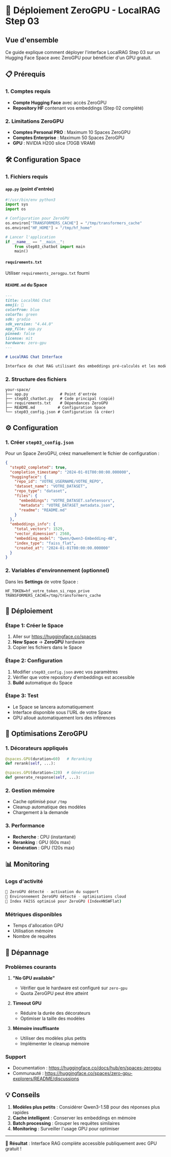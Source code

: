 # 🚀 Déploiement ZeroGPU - LocalRAG Step 03

## Vue d'ensemble

Ce guide explique comment déployer l'interface LocalRAG Step 03 sur un Hugging Face Space avec ZeroGPU pour bénéficier d'un GPU gratuit.

## 📋 Prérequis

### 1. Comptes requis
- **Compte Hugging Face** avec accès ZeroGPU
- **Repository HF** contenant vos embeddings (Step 02 complété)

### 2. Limitations ZeroGPU
- **Comptes Personal PRO** : Maximum 10 Spaces ZeroGPU
- **Comptes Enterprise** : Maximum 50 Spaces ZeroGPU
- **GPU** : NVIDIA H200 slice (70GB VRAM)

## 🛠️ Configuration Space

### 1. Fichiers requis

#### `app.py` (point d'entrée)
```python
#!/usr/bin/env python3
import sys
import os

# Configuration pour ZeroGPU
os.environ["TRANSFORMERS_CACHE"] = "/tmp/transformers_cache"
os.environ["HF_HOME"] = "/tmp/hf_home"

# Lancer l'application
if __name__ == "__main__":
    from step03_chatbot import main
    main()
```

#### `requirements.txt`
Utiliser `requirements_zerogpu.txt` fourni

#### `README.md` du Space
```markdown
---
title: LocalRAG Chat
emoji: 🤖
colorFrom: blue
colorTo: green
sdk: gradio
sdk_version: "4.44.0"
app_file: app.py
pinned: false
license: mit
hardware: zero-gpu
---

# LocalRAG Chat Interface

Interface de chat RAG utilisant des embeddings pré-calculés et les modèles Qwen3.
```

### 2. Structure des fichiers
```
your-space/
├── app.py              # Point d'entrée
├── step03_chatbot.py   # Code principal (copié)
├── requirements.txt    # Dépendances ZeroGPU
├── README.md          # Configuration Space
└── step03_config.json # Configuration (à créer)
```

## ⚙️ Configuration

### 1. Créer `step03_config.json`

Pour un Space ZeroGPU, créez manuellement le fichier de configuration :

```json
{
  "step02_completed": true,
  "completion_timestamp": "2024-01-01T00:00:00.000000",
  "huggingface": {
    "repo_id": "VOTRE_USERNAME/VOTRE_REPO",
    "dataset_name": "VOTRE_DATASET",
    "repo_type": "dataset",
    "files": {
      "embeddings": "VOTRE_DATASET.safetensors",
      "metadata": "VOTRE_DATASET_metadata.json",
      "readme": "README.md"
    }
  },
  "embeddings_info": {
    "total_vectors": 1529,
    "vector_dimension": 2560,
    "embedding_model": "Qwen/Qwen3-Embedding-4B",
    "index_type": "faiss_flat",
    "created_at": "2024-01-01T00:00:00.000000"
  }
}
```

### 2. Variables d'environnement (optionnel)

Dans les **Settings** de votre Space :
```
HF_TOKEN=hf_votre_token_si_repo_prive
TRANSFORMERS_CACHE=/tmp/transformers_cache
```

## 🚀 Déploiement

### Étape 1: Créer le Space
1. Aller sur https://huggingface.co/spaces
2. **New Space** → **ZeroGPU** hardware
3. Copier les fichiers dans le Space

### Étape 2: Configuration
1. Modifier `step03_config.json` avec vos paramètres
2. Vérifier que votre repository d'embeddings est accessible
3. **Build** automatique du Space

### Étape 3: Test
- Le Space se lancera automatiquement
- Interface disponible sous l'URL de votre Space
- GPU alloué automatiquement lors des inférences

## 🔧 Optimisations ZeroGPU

### 1. Décorateurs appliqués
```python
@spaces.GPU(duration=60)   # Reranking
def rerank(self, ...):

@spaces.GPU(duration=120)  # Génération
def generate_response(self, ...):
```

### 2. Gestion mémoire
- Cache optimisé pour `/tmp`
- Cleanup automatique des modèles
- Chargement à la demande

### 3. Performance
- **Recherche** : CPU (instantané)
- **Reranking** : GPU (60s max)
- **Génération** : GPU (120s max)

## 📊 Monitoring

### Logs d'activité
```bash
🚀 ZeroGPU détecté - activation du support
🚀 Environnement ZeroGPU détecté - optimisations cloud
🚀 Index FAISS optimisé pour ZeroGPU (IndexHNSWFlat)
```

### Métriques disponibles
- Temps d'allocation GPU
- Utilisation mémoire
- Nombre de requêtes

## 🐛 Dépannage

### Problèmes courants

1. **"No GPU available"**
   - Vérifier que le hardware est configuré sur `zero-gpu`
   - Quota ZeroGPU peut être atteint

2. **Timeout GPU**
   - Réduire la durée des décorateurs
   - Optimiser la taille des modèles

3. **Mémoire insuffisante**
   - Utiliser des modèles plus petits
   - Implémenter le cleanup mémoire

### Support
- Documentation : https://huggingface.co/docs/hub/en/spaces-zerogpu
- Communauté : https://huggingface.co/spaces/zero-gpu-explorers/README/discussions

## 💡 Conseils

1. **Modèles plus petits** : Considérer Qwen3-1.5B pour des réponses plus rapides
2. **Cache intelligent** : Conserver les embeddings en mémoire
3. **Batch processing** : Grouper les requêtes similaires
4. **Monitoring** : Surveiller l'usage GPU pour optimiser

---

🎯 **Résultat** : Interface RAG complète accessible publiquement avec GPU gratuit !
